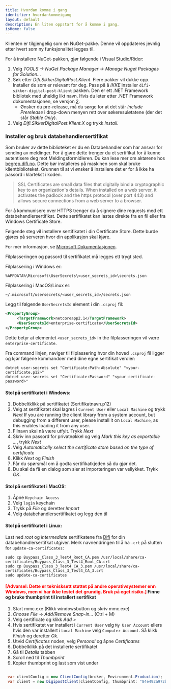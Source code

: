 ```yaml
---
title: Hvordan komme i gang
identifier: hvordankommeigang
layout: default
description: En liten oppstart for å komme i gang.
isHome: false
---
```


Klienten er tilgjengelig som en NuGet-pakke. Denne vil oppdateres jevnlig etter hvert som ny funksjonalitet legges til.

For å installere NuGet-pakken, gjør følgende i Visual Studio/Rider:

1. Velg _TOOLS -> NuGet Package Manager -> Manage Nuget Packages for Solution..._
1. Søk etter _Difi.SikkerDigitalPost.Klient_. Flere pakker vil dukke opp. Installer de som er relevant for deg. Pass på å _IKKE_ installer `difi-sikker-digital-post-klient` pakken. Den er ett .NET Framework bibliotek med uheldig likt navn.
Hvis du leter etter .NET Framework dokumentasjonen, se versjon [2](http://difi.github.io/sikker-digital-post-klient-dotnet/v2/).
	* Ønsker du pre-release, må du sørge for at det står _Include Prerelease_ i drop-down menyen rett over søkeresuløtatene (der det står _Stable Only_).
1. Velg _Difi.SikkerDigitalPost.Klient.X_ og trykk _Install_.


### Installer og bruk databehandlersertifikat
Som bruker av dette biblioteket er du en Databehandler som har ansvar for sending av meldinger. For å gjøre dette trenger du et sertifikat for å kunne autentisere deg mot Meldingsformidleren. Du kan lese mer om aktørene hos [begrep.difi.no](http://begrep.difi.no/SikkerDigitalPost/forretningslag/Aktorer). 
Dette bør installeres på maskinen som skal bruke klientbiblioteket. Grunnen til at vi ønsker å installere det er for å ikke ha passord i klartekst i koden.

<blockquote>SSL Certificates are small data files that digitally bind a cryptographic key to an organization's details. When installed on a web server, it activates the padlock and the https protocol (over port 443) and allows secure connections from a web server to a browser.</blockquote>

For å kommunisere over HTTPS trenger du å signere dine requests med ett databehandlersertifikat. Dette sertifikatet kan lastes direkte fra en fil eller fra Windows Certificate Store. 

Følgende steg vil installere sertifikatet i din Certificate Store. Dette burde gjøres på serveren hvor din applikasjon skal kjøre.

For mer informasjon, se [Microsoft Dokumentasjonen](https://docs.microsoft.com/en-us/aspnet/core/security/app-secrets?view=aspnetcore-2.2&tabs=windows#how-the-secret-manager-tool-works).

Filplasseringen og passord til sertifikatet må legges ett trygt sted.

Filplassering i Windows er:
```
%APPDATA%\Microsoft\UserSecrets\<user_secrets_id>\secrets.json
```

Filplassering i MacOS/Linux er:
```
~/.microsoft/usersecrets/<user_secrets_id>/secrets.json
```

Legg til følgende `UserSecretsId` element i din `.csproj` fil:
``` xml
<PropertyGroup>
     <TargetFramework>netcoreapp2.1</TargetFramework>
     <UserSecretsId>enterprise-certificate</UserSecretsId>
</PropertyGroup>
```

Dette betyr at elementet `<user_secrets_id>` in the filplasseringen vil være `enterprise-certificate`.

Fra command linjen, naviger til filplassering hvor din hoved `.csproj` fil ligger og kjør følgene kommandoer med dine egne sertifikat verdier:
```
dotnet user-secrets set "Certificate:Path:Absolute" "<your-certificate.p12>"
dotnet user-secrets set "Certificate:Password" "<your-certificate-password>"
```

#### Stol på sertifikatet i Windows:
1.  Dobbeltklikk på sertifikatet (Sertifikatnavn.p12)
1.  Velg at sertifikatet skal lagres i `Current User` eller `Local Machine` og trykk _Next_
If you are running the client library from a system account, but debugging from a different user, please install it on `Local Machine`, as this enables loading it from any user.
1.  Filnavn skal nå være utfylt. Trykk _Next_
1.  Skriv inn passord for privatnøkkel og velg _Mark this key as exportable ..._, trykk _Next_
1. Velg _Automatically select the certificate store based on the type of certificate_
1. Klikk _Next_ og _Finish_
1. Får du spørsmål om å godta sertifikatkjeden så du gjør det.
1. Du skal da få en dialog som sier at importeringen var vellykket. Trykk _OK_.


#### Stol på sertifikatet i MacOS:
1. Åpne `Keychain Access`
1. Velg `login` keychain
1. Trykk på _File_ og deretter _Import_
1. Velg databehandlersertifikatet og legg den til


#### Stol på sertifikatet i Linux:
Last ned _root_ og _intermediate_ sertifikatene fra [Difi](https://begrep.difi.no/SikkerDigitalPost/1.2.6/sikkerhet/sertifikathandtering) for din databehandlersertifkat utgiver.
Merk navnendringen til å ha `.crt` på slutten for `update-ca-certificates`:
 
```
sudo cp Buypass_Class_3_Test4_Root_CA.pem /usr/local/share/ca-certificates/Buypass_Class_3_Test4_Root_CA.crt
sudo cp Buypass_Class_3_Test4_CA_3.pem /usr/local/share/ca-certificates/Buypass_Class_3_Test4_CA_3.crt
sudo update-ca-certificates
```

#### <span style="color:red">\[Advarsel: Dette er teknisksett støttet på andre operativsystemer enn Windows, men vi har ikke testet det grundig. Bruk på eget risiko.\]</span> Finne og bruke thumbprint til installert sertifikat
1. Start mmc.exe (Klikk windowsbutton og skriv mmc.exe)
1. _Choose File_ -> _Add/Remove Snap-in…_ (Ctrl + M)
1. Velg certificate og klikk _Add >_
1. Hvis sertifikatet var installert i `Current User` velg `My User Account` ellers hvis den var installert i `Local Machine` velg `Computer Account`. Så klikk _Finish_ og deretter _Ok_.
1. Utvid _Certificates_ noden, velg _Personal_ og åpne _Certificates_
1. Dobbelklikk på det installerte sertifikatet
1. Gå til _Details_ tabben
1. Scroll ned til _Thumbprint_
1. Kopier thumbprint og last som vist under

``` csharp

 var clientConfig = new ClientConfig(broker, Environment.Production);
 var client = new DigipostClient(clientConfig, thumbprint: "84e492a972b7e...");

```
